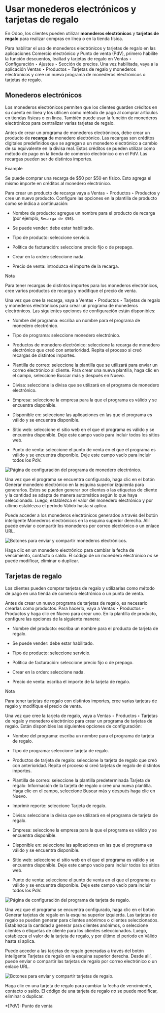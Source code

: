 # Usar monederos electrónicos y tarjetas de regalo

En Odoo, los clientes pueden utilizar **monederos electrónicos** y **tarjetas
de regalo** para realizar compras en línea o en la tienda física.

Para habilitar el uso de monederos electrónicos y tarjetas de regalo en las
aplicaciones Comercio electrónico y Punto de venta (PdV), primero habilite la
función descuentos, lealtad y tarjetas de regalo en Ventas ‣ Configuración ‣
Ajustes ‣ Sección de precios. Una vez habilitada, vaya a la aplicación Ventas
‣ Productos ‣ Tarjetas de regalo y monederos electrónicos y cree un nuevo
programa de monederos electrónicos o tarjetas de regalo.

## Monederos electrónicos

Los monederos electrónicos permiten que los clientes guarden créditos en su
cuenta en línea y los utilicen como método de pago al comprar artículos en
tiendas físicas o en línea. También puede usar la función de monederos
electrónicos para centralizar varias tarjetas de regalo.

Antes de crear un programa de monederos electrónicos, debe crear un producto
de **recarga** de monedero electrónico. Las recargas son créditos digitales
predefinidos que se agregan a un monedero electrónico a cambio de su
equivalente en la divisa real. Estos créditos se pueden utilizar como método
de pago en la tienda de comercio electrónico o en el PdV. Las recargas pueden
ser de distintos importes.

Example

Se puede comprar una recarga de $50 por $50 en físico. Esto agrega el mismo
importe en créditos al monedero electrónico.

Para crear un producto de recarga vaya a Ventas ‣ Productos ‣ Productos y cree
un nuevo producto. Configure las opciones en la plantilla de producto como se
indica a continuación:

  * Nombre de producto: agregue un nombre para el producto de recarga (por ejemplo, `Recarga de $50`).

  * Se puede vender: debe estar habilitado.

  * Tipo de producto: seleccione servicio.

  * Política de facturación: seleccione precio fijo o de prepago.

  * Crear en la orden: seleccione nada.

  * Precio de venta: introduzca el importe de la recarga.

Nota

Para tener recargas de distintos importes para los monederos electrónicos,
cree varios productos de recarga y modifique el precio de venta.

Una vez que cree la recarga, vaya a Ventas ‣ Productos ‣ Tarjetas de regalo y
monederos electrónicos para crear un programa de monederos electrónicos. Las
siguientes opciones de configuración están disponibles:

  * Nombre del programa: escriba un nombre para el programa de monedero electrónico.

  * Tipo de programa: seleccione monedero electrónico.

  * Productos de monedero electrónico: seleccione la recarga de monedero electrónico que creó con anterioridad. Repita el proceso si creó recargas de distintos importes.

  * Plantilla de correo: seleccione la plantilla que se utilizará para enviar un correo electrónico al cliente. Para crear una nueva plantilla, haga clic en el campo, seleccione Buscar más y después en Nuevo.

  * Divisa: seleccione la divisa que se utilizará en el programa de monedero electrónico.

  * Empresa: seleccione la empresa para la que el programa es válido y se encuentra disponible.

  * Disponible en: seleccione las aplicaciones en las que el programa es válido y se encuentra disponible.

  * Sitio web: seleccione el sitio web en el que el programa es válido y se encuentra disponible. Deje este campo vacío para incluir todos los sitios web.

  * Punto de venta: seleccione el punto de venta en el que el programa es válido y se encuentra disponible. Deje este campo vacío para incluir todos los PdV.

![Página de configuración del programa de monedero
electrónico.](../../../../_images/ewallet-configuration.png)

Una vez que el programa se encuentra configurado, haga clic en el botón
Generar monedero electrónico en la esquina superior izquierda para generarlos.
Estos se pueden generar por clientes o las etiquetas de cliente y la cantidad
se adapta de manera automática según lo que haya seleccionado. Luego,
establezca el valor del monedero electrónico y por ultimo establezca el
período Válido hasta si aplica.

Puede acceder a los monederos electrónicos generados a través del botón
inteligente Monederos electrónicos en la esquina superior derecha. Allí puede
enviar o compartir los monederos por correo electrónico o un enlace URL.

![Botones para enviar y compartir monederos
electrónicos.](../../../../_images/ewallet-share.png)

Haga clic en un monedero electrónico para cambiar la fecha de vencimiento,
contacto o saldo. El código de un monedero electrónico _no_ se puede
modificar, eliminar o duplicar.

## Tarjetas de regalo

Los clientes pueden comprar tarjetas de regalo y utilizarlas como método de
pago en una tienda de comercio electrónico o un punto de venta.

Antes de crear un nuevo programa de tarjetas de regalo, es necesario crearlas
como productos. Para hacerlo, vaya a Ventas ‣ Productos ‣ Productos y haga
clic en Nuevo para crear uno. En la plantilla de producto, configure las
opciones de la siguiente manera:

  * Nombre del producto: escriba un nombre para el producto de tarjeta de regalo.

  * Se puede vender: debe estar habilitado.

  * Tipo de producto: seleccione servicio.

  * Política de facturación: seleccione precio fijo o de prepago.

  * Crear en la orden: seleccione nada.

  * Precio de venta: escriba el importe de la tarjeta de regalo.

Nota

Para tener tarjetas de regalo con distintos importes, cree varias tarjetas de
regalo y modifique el precio de venta.

Una vez que cree la tarjeta de regalo, vaya a Ventas ‣ Productos ‣ Tarjetas de
regalo y monedero electrónico para crear un programa de tarjetas de regalo.
Están disponibles las siguientes opciones de configuración:

  * Nombre del programa: escriba un nombre para el programa de tarjeta de regalo.

  * Tipo de programa: seleccione tarjeta de regalo.

  * Productos de tarjeta de regalo: seleccione la tarjeta de regalo que creó con anterioridad. Repita el proceso si creó tarjetas de regalo de distintos importes.

  * Plantilla de correo: seleccione la plantilla predeterminada Tarjeta de regalo: Información de la tarjeta de regalo o cree una nueva plantilla. Haga clic en el campo, seleccione Buscar más y después haga clic en Nuevo.

  * Imprimir reporte: seleccione Tarjeta de regalo.

  * Divisa: seleccione la divisa que se utilizará en el programa de tarjeta de regalo.

  * Empresa: seleccione la empresa para la que el programa es válido y se encuentra disponible.

  * Disponible en: seleccione las aplicaciones en las que el programa es válido y se encuentra disponible.

  * Sitio web: seleccione el sitio web en el que el programa es válido y se encuentra disponible. Deje este campo vacío para incluir todos los sitios web.

  * Punto de venta: seleccione el punto de venta en el que el programa es válido y se encuentra disponible. Deje este campo vacío para incluir todos los PdV.

![Página de configuración del programa de tarjeta de
regalo.](../../../../_images/giftcard-configuration.png)

Una vez que el programa se encuentra configurado, haga clic en el botón
Generar tarjetas de regalo en la esquina superior izquierda. Las tarjetas de
regalo se pueden generar para clientes anónimos o clientes seleccionados.
Establezca la cantidad a generar para clientes anónimos, o seleccione clientes
o etiquetas de cliente para los clientes seleccionados. Luego, establezca el
valor de la tarjeta de regalo, y por último el período en Válido hasta si
aplica.

Puede acceder a las tarjetas de regalo generadas a través del botón
inteligente Tarjetas de regalo en la esquina superior derecha. Desde allí,
puede enviar o compartir las tarjetas de regalo por correo electrónico o un
enlace URL.

![Botones para enviar y compartir tarjetas de
regalo.](../../../../_images/giftcard-share.png)

Haga clic en una tarjeta de regalo para cambiar la fecha de vencimiento,
contacto o saldo. El código de una tarjeta de regalo _no_ se puede modificar,
eliminar o duplicar.

  *[PdV]: Punto de venta

